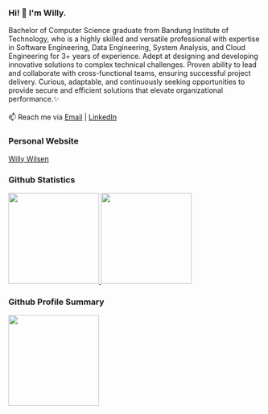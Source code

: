 ### Hi! 👋 I'm Willy. 
Bachelor of Computer Science graduate from Bandung Institute of Technology, who is a highly skilled and versatile professional with expertise in Software Engineering, Data Engineering, System Analysis, and Cloud Engineering for 3+ years of experience. Adept at designing and developing innovative solutions to complex technical challenges. Proven ability to lead and collaborate with cross-functional teams, ensuring successful project delivery. Curious, adaptable, and continuously seeking opportunities to provide secure and efficient solutions that elevate organizational performance.✨
<br><br>
📫 Reach me via <a href="mailto:willywilsen.ww@gmail.com" target="_blank">Email</a> | <a href="https://www.linkedin.com/in/willywilsen/" target="_blank">LinkedIn</a>

### Personal Website

<a href="https://willywilsen.vercel.app" target="_blank">Willy Wilsen</a>

### Github Statistics

<p align="left">
  <a href="https://github.com/WillyWilsen">
    <img height="180em" src="https://github-readme-stats-eight-theta.vercel.app/api?username=WillyWilsen&show_icons=true&theme=algolia&include_all_commits=true&count_private=true"/>
    <img height="180em" src="https://github-readme-stats-eight-theta.vercel.app/api/top-langs/?username=WillyWilsen&layout=compact&langs_count=8&theme=algolia"/>
  </a>
</p>

### Github Profile Summary

<p align="left">
  <a href="https://github.com/WillyWilsen">
    <img height="180em" src="https://github-profile-summary-cards.vercel.app/api/cards/profile-details?username=WillyWilsen&theme=nord_bright"/>
  </a>
</p>

<!---
TubesForLyfe/TubesForLyfe is a ✨ special ✨ repository because its `README.md` (this file) appears on your GitHub profile.
You can click the Preview link to take a look at your changes.
--->
